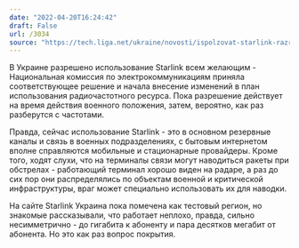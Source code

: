 ```yaml
---
date: "2022-04-20T16:24:42"
draft: False
url: /3034
source: "https://tech.liga.net/ukraine/novosti/ispolzovat-starlink-razreshili-vsem-kategoriyam-polzovateley-fedorov"
---
```


В Украине разрешено использование Starlink всем желающим - Национальная комиссия по электрокоммуникациям приняла соответствующее решение и начала внесение изменений в план использования радиочастотного ресурса. Пока разрешение действует на время действия военного положения, затем, вероятно, как раз разберутся с частотами.

Правда, сейчас использование Starlink - это в основном резервные каналы и связь в военных подразделениях, с бытовым интернетом вполне справляются мобильные и стационарные провайдеры. Кроме того, ходят слухи, что на терминалы связи могут наводиться ракеты при обстрелах - работающий терминал хорошо виден на радаре, а раз до сих пор они распределялись по объектам военной и критической инфраструктуры, враг может специально использовать их для наводки. 

На сайте Starlink Украина пока помечена как тестовый регион, но знакомые рассказывали, что работает неплохо, правда, сильно несимметрично - до гигабита к абоненту и пара десятков мегабит от абонента. Но это как раз вопрос покрытия.

